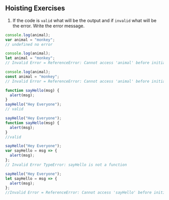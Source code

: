 ## Hoisting Exercises

1. If the code is `valid` what will be the output and if `invalid` what will be the error. Write the error message.

```js
console.log(animal);
var animal = "monkey";
// undefined no error
```

```js
console.log(animal);
let animal = "monkey";
// Invalid Error = ReferenceError: Cannot access 'animal' before initialization
```

```js
console.log(animal);
const animal = "monkey";
// Invalid Error = ReferenceError: Cannot access 'animal' before initialization
```

```js
function sayHello(msg) {
  alert(msg);
}
sayHello("Hey Everyone");
// valid
```

```js
sayHello("Hey Everyone");
function sayHello(msg) {
  alert(msg);
}
//valid
```

```js
sayHello("Hey Everyone");
var sayHello = msg => {
  alert(msg);
};
// Invalid Error TypeError: sayHello is not a function
```

```js
sayHello("Hey Everyone");
let sayHello = msg => {
  alert(msg);
};
//Invalid Error = ReferenceError: Cannot access 'sayHello' before initialization
```
